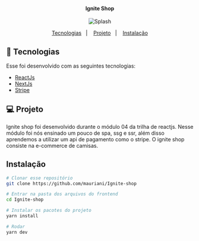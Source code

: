 <h4 align="center">
  	Ignite Shop
</h4>

<div align="center">
    <img title="Splash" src="https://user-images.githubusercontent.com/32397288/215569144-b9dfe941-86f7-4453-9e33-d4628bccb5f0.PNG" />
</div>

<p align="center">
	<a href="#-tecnologias">Tecnologias</a>&nbsp;&nbsp;&nbsp;|&nbsp;&nbsp;&nbsp;
	<a href="#-projeto">Projeto</a>&nbsp;&nbsp;&nbsp;|&nbsp;&nbsp;&nbsp;
	<a href="#instalação">Instalação</a>
</p>

## 🤖 Tecnologias
Esse foi desenvolvido com as seguintes tecnologias:

- [ReactJs](https://pt-br.reactjs.org/)
- [NextJs](https://nextjs.org/)
- [Stripe](https://stripe.com/br)

## 💻 Projeto
Ignite shop foi desenvolvido durante o módulo 04 da trilha de reactjs. Nesse módulo foi nós ensinado um pouco de spa, ssg e ssr, além disso aprendemos a 
utilizar um api de pagamento como o stripe. O ignite shop consiste na e-commerce de camisas.


## Instalação
```sh
# Clonar esse repositório
git clone https://github.com/mauriani/Ignite-shop

# Entrar na pasta dos arquivos do frontend
cd Ignite-shop

# Instalar os pacotes do projeto
yarn install

# Rodar
yarn dev
```

